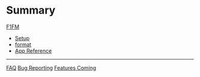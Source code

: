 # Summary

[F1FM](./index.md)
- [Setup]()
- [format](./format.md)
- [App Reference]()

---
[FAQ]()
[Bug Reporting]()
[Features Coming]()
